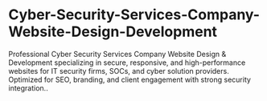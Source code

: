 # Cyber-Security-Services-Company-Website-Design-Development
Professional Cyber Security Services Company Website Design &amp; Development specializing in secure, responsive, and high-performance websites for IT security firms, SOCs, and cyber solution providers. Optimized for SEO, branding, and client engagement with strong security integration..
